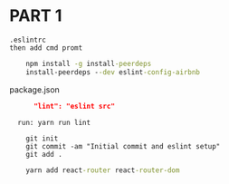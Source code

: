 
# PART 1

    .eslintrc
    then add cmd promt
```cmd promt
    npm install -g install-peerdeps
    install-peerdeps --dev eslint-config-airbnb
```
package.json
```package.json
      "lint": "eslint src"
```
      run: yarn run lint


```git
    git init
    git commit -am "Initial commit and eslint setup"
    git add .
```
```cmd promt
    yarn add react-router react-router-dom
```
